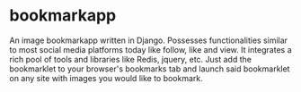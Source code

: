 # bookmarkapp
An image bookmarkapp written in Django. Possesses functionalities similar to most social media platforms today like follow, like and view. It integrates a rich pool of tools and libraries like Redis, jquery, etc. Just add the bookmarklet to your browser's bookmarks tab and launch said bookmarklet on any site with images you would like to bookmark.
